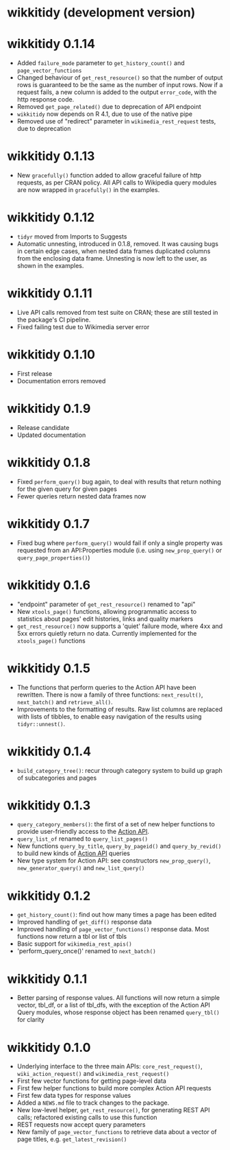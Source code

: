 # wikkitidy (development version)

# wikkitidy 0.1.14

* Added `failure_mode` parameter to `get_history_count()` and `page_vector_functions`
* Changed behaviour of `get_rest_resource()` so that the number of output rows is guaranteed to be the same as the number of input rows. Now if a request fails, a new column is added to the output `error_code`, with the http response code.
* Removed `get_page_related()` due to deprecation of API endpoint
* `wikkitidy` now depends on R 4.1, due to use of the native pipe
* Removed use of "redirect" parameter in `wikimedia_rest_request` tests, due to deprecation

# wikkitidy 0.1.13

* New `gracefully()` function added to allow graceful failure of http requests, as per CRAN policy. All API calls to Wikipedia query modules are now wrapped in `gracefully()` in the examples.

# wikkitidy 0.1.12

* `tidyr` moved from Imports to Suggests
* Automatic unnesting, introduced in 0.1.8, removed. It was causing bugs in certain edge cases, when nested data frames duplicated columns from the enclosing data frame. Unnesting is now left to the user, as shown in the examples.

# wikkitidy 0.1.11

* Live API calls removed from test suite on CRAN; these are still tested in the package's CI pipeline.
* Fixed failing test due to Wikimedia server error

# wikkitidy 0.1.10

* First release
* Documentation errors removed

# wikkitidy 0.1.9

* Release candidate
* Updated documentation

# wikkitidy 0.1.8

* Fixed `perform_query()` bug again, to deal with results that return nothing for the given query for given pages
* Fewer queries return nested data frames now

# wikkitidy 0.1.7

* Fixed bug where `perform_query()` would fail if only a single property was requested from an API:Properties module (i.e. using `new_prop_query()` or `query_page_properties()`)

# wikkitidy 0.1.6

* "endpoint" parameter of `get_rest_resource()` renamed to "api"
* New `xtools_page()` functions, allowing programmatic access to statistics about pages' edit histories, links and quality markers
* `get_rest_resource()` now supports a 'quiet' failure mode, where 4xx and 5xx errors quietly return no data. Currently implemented for the `xtools_page()` functions

# wikkitidy 0.1.5

* The functions that perform queries to the Action API have been rewritten. There is now a family of three functions: `next_result()`, `next_batch()` and `retrieve_all()`.
* Improvements to the formatting of results. Raw list columns are replaced with lists of tibbles, to enable easy navigation of the results using `tidyr::unnest()`.

# wikkitidy 0.1.4

* `build_category_tree()`: recur through category system to build up graph of subcategories and pages

# wikkitidy 0.1.3

* `query_category_members()`: the first of a set of new helper functions to provide user-friendly access to the [Action API](https://www.mediawiki.org/wiki/API).
* `query_list_of` renamed to `query_list_pages()`
* New functions `query_by_title`, `query_by_pageid()` and `query_by_revid()` to build new kinds of [Action API](https://www.mediawiki.org/wiki/API) queries
* New type system for Action API: see constructors `new_prop_query()`, `new_generator_query()` and `new_list_query()`

# wikkitidy 0.1.2

* `get_history_count()`: find out how many times a page has been edited
* Improved handling of `get_diff()` response data
* Improved handling of `page_vector_functions()` response data. Most functions now return a tbl or list of tbls
* Basic support for `wikimedia_rest_apis()`
* 'perform_query_once()' renamed to `next_batch()`

# wikkitidy 0.1.1

* Better parsing of response values. All functions will now return a simple vector, tbl_df, or a list of tbl_dfs, with the exception of the Action API Query modules, whose response object has been renamed `query_tbl()` for clarity

# wikkitidy 0.1.0

* Underlying interface to the three main APIs: `core_rest_request()`, `wiki_action_request()` and `wikimedia_rest_request()`
* First few vector functions for getting page-level data
* First few helper functions to build more complex Action API requests
* First few data types for response values
* Added a `NEWS.md` file to track changes to the package.
* New low-level helper, `get_rest_resource()`, for generating REST API calls; refactored existing calls to use this function
* REST requests now accept query parameters
* New family of `page_vector_functions` to retrieve data about a vector of page titles, e.g. `get_latest_revision()`
